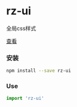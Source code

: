 # rz-ui
全局css样式

[查看](https://github.com/Roc-zhou/rz-ui/blob/master/main.css)

### 安装
```sh
npm install --save rz-ui
```

### Use
```js
import 'rz-ui'
```
